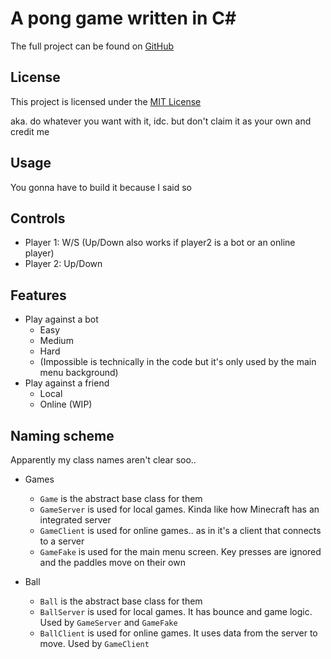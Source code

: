 # A pong game written in C#

The full project can be found on [GitHub](https://github.com/iCyuba/Pong)

## License

This project is licensed under the [MIT License](https://github.com/iCyuba/Pong/blob/main/LICENSE)

aka. do whatever you want with it, idc. but don't claim it as your own and credit me

## Usage

You gonna have to build it because I said so

## Controls

- Player 1: W/S (Up/Down also works if player2 is a bot or an online player)
- Player 2: Up/Down

## Features

- Play against a bot
  - Easy
  - Medium
  - Hard
  - (Impossible is technically in the code but it's only used by the main menu background)
- Play against a friend
  - Local
  - Online (WIP)

## Naming scheme

Apparently my class names aren't clear soo..

- Games

  - `Game` is the abstract base class for them
  - `GameServer` is used for local games. Kinda like how Minecraft has an integrated server
  - `GameClient` is used for online games.. as in it's a client that connects to a server
  - `GameFake` is used for the main menu screen. Key presses are ignored and the paddles move on their own

- Ball
  - `Ball` is the abstract base class for them
  - `BallServer` is used for local games. It has bounce and game logic. Used by `GameServer` and `GameFake`
  - `BallClient` is used for online games. It uses data from the server to move. Used by `GameClient`
